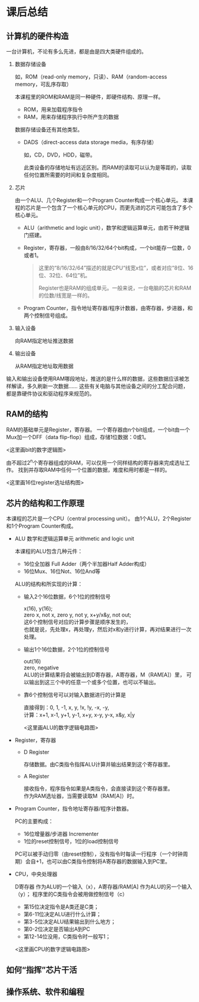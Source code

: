 # 课后总结
## 计算机的硬件构造

一台计算机，不论有多么先进，都是由是四大类硬件组成的。

1. 数据存储设备

   如，ROM（read-only memory，只读）、RAM（random-access memory，可乱序存取）
   
   本课程里的ROM和RAM是同一种硬件，即硬件结构、原理一样。

   - ROM，用来加载程序指令
   - RAM，用来存储程序执行中所产生的数据

   数据存储设备还有其他类型。
    
   - DADS（direct-access data storage media，有序存储）
   
     如，CD，DVD，HDD，磁带。

     此类设备的存储地址有远近区别。而RAM的读取可以认为是等距的，读取任何位置所需要的时间和复杂度相同。

2. 芯片

   由一个ALU、几个Register和一个Program Counter构成一个核心单元。
   本课程的芯片是一个包含了一个核心单元的CPU，而更先进的芯片可能包含了多个核心单元。
  
   - ALU（arithmetic and logic unit），数学和逻辑运算单元，由若干种逻辑门搭建。

   - Register，寄存器，一般由8/16/32/64个bit构成，一个bit能存一位数，0或者1。
     > 这里的“8/16/32/64”描述的就是CPU“线宽x位”，或者对应“8位、16位、32位、64位”机。
     >
     > Register也是RAM的组成单元。一般来说，一台电脑的芯片和RAM的位数/线宽是一样的。
     
   - Program Counter，指令地址寄存器/程序计数器，由寄存器，步进器，和两个控制信号组成。
    
4. 输入设备
  
   向RAM指定地址推送数据
  
5. 输出设备

   从RAM指定地址取用数据

输入和输出设备使用RAM哪段地址，推送的是什么样的数据，这些数据应该被怎样解读，多久刷新一次数据……
这些有关电脑与其他设备之间的分工配合问题，都是靠硬件协议和驱动程序来规范的。
  
## RAM的结构

   RAM的基础单元是Register，寄存器。
   一个寄存器由n个bit组成，一个bit由一个Mux加一个DFF（data flip-flop）组成，存储1位数据：0或1。
   
   <这里画bit的数字逻辑图>
   
   由不超过2<sup>n</sup>个寄存器组成的RAM，可以仅用一个同样结构的寄存器来完成选址工作。
   找到并存取RAM中任何一个位置的数据，难度和用时都是一样的。
   
   <这里画16位register选址结构图>
   
## 芯片的结构和工作原理

   本课程的芯片是一个CPU（central processing unit）。
   由1个ALU，2个Register和1个Program Counter构成。

 - ALU 数学和逻辑运算单元 arithmetic and logic unit

   本课程的ALU包含几种元件：
   - 16位全加器 Full Adder（两个半加器Half Adder构成）
   - 16位Mux、16位Not、16位And等

   ALU的结构和所实现的计算：
   - 输入2个16位数据，6个1位的控制信号

     x(16), y(16);<br>
     zero x, not x, zero y, not y, x+y/x&y, not out; <br>
     这6个控制信号对应的计算步骤是顺序发生的，<br>
     也就是说，先处理x，再处理y，然后对x和y进行计算，再对结果进行一次处理。
     
   - 输出1个16位数据，2个1位的控制信号

     out(16)<br>
     zero, negative<br>
     ALU的计算结果将会被输出到D寄存器，A寄存器，M（RAM[A]）里，
     可以输出到这三个中的任意一个或多个位置，也可以不输出。
     
   - 靠6个控制信号可以对输入数据进行的计算是

     直接得到：0, 1, -1, x, y, !x, !y, -x, -y, <br>
     计算：x+1, x-1, y+1, y-1, x+y, x-y, y-x, x&y, x|y

     <这里画ALU的数字逻辑电路图>
          
 - Register，寄存器
   
   - D Register

     存储数据。由C类指令指挥ALU计算并输出结果到这个寄存器里。
     
   - A Register

     接收指令，程序指令如果是A类指令，会直接读到这个寄存器里。<br>
     作为RAM选址器，当需要读取M（RAM[A]）时。
     
- Program Counter，指令地址寄存器/程序计数器。
  
  PC的主要构成：
   - 16位增量器/步进器 Incrementer
   - 1位的reset控制信号，1位的load控制信号

  PC可以被手动归零（由reset控制），没有指令时每读一行程序（一个时钟周期）会自+1，也可以由C类指令控制将A寄存器的数据输入到PC里。
     
 - CPU，中央处理器
   
   D寄存器 作为ALU的一个输入（x），A寄存器/RAM[A] 作为ALU的另一个输入（y）；
   程序里的C类指令会被用做控制信号（c）
   - 第15位决定指令是A类还是C类；
   - 第6-11位决定ALU进行什么计算；
   - 第3-5位决定ALU结果输出到什么地方；
   - 第0-2位决定是否输出A到PC
   - 第12-14位没用，C类指令时一般写1；
   
   <这里画CPU的数字逻辑电路图>
    
## 如何“指挥”芯片干活
## 
## 操作系统、软件和编程
